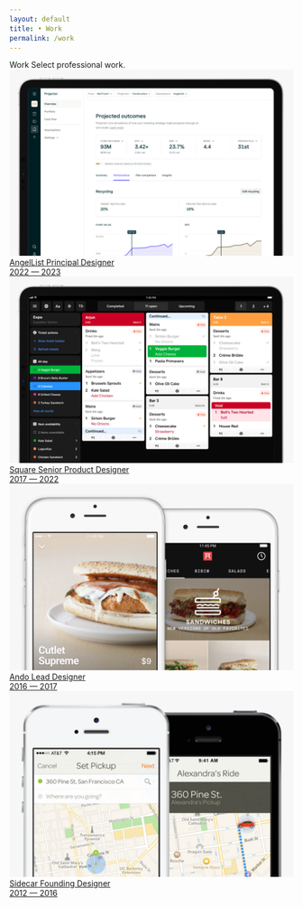 ```yaml
---
layout: default 
title: • Work
permalink: /work
---
```


<section id="header-generic" class="color-generic page-header">			
    <div class="row">
    <span class="title">Work</span>
    <span class="subtitle">Select professional work.</span>
    </div>
</section>
<section>
    <a href="/work/angellist">
    <img class="mb16" src="/img/work/angellist.jpg" loading="lazy">
    <div class="row interactive">
        <span class="title color-al">AngelList</span>
        <span class="subtitle color-al">Principal Designer<br>2022 — 2023</span>
    </div>
    </a>
</section>
<section>
    <a href="/work/square">
    <img class="mb16" src="/img/work/block.jpg" loading="lazy">
    <div class="row interactive">
        <span class="title color-sq">Square</span>
        <span class="subtitle color-sq">Senior Product Designer<br>2017 — 2022</span>
    </div>
    </a>
</section>
<section>
    <a href="/work/ando">
    <img class="mb16" src="/img/work/ando.jpg" loading="lazy">
    <div class="row interactive">
        <span class="title color-ando">Ando</span>
        <span class="subtitle color-ando">Lead Designer<br>2016 — 2017</span>
    </div>
    </a>
</section>
<section>
    <a href="/work/sidecar">
    <img class="mb16" src="/img/work/sidecar.jpg" loading="lazy">
    <div class="row interactive">
        <span class="title color-sidecar">Sidecar</span>
        <span class="subtitle color-sidecar">Founding Designer<br>2012 — 2016</span>
    </div>
    </a>
</section>